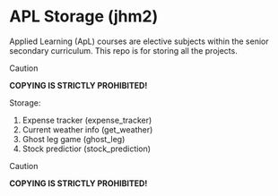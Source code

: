 # APL Storage (jhm2)
Applied Learning (ApL) courses are elective subjects within the senior secondary curriculum. This repo is for storing all the projects.

> [!CAUTION]
> **COPYING IS STRICTLY PROHIBITED!**

Storage:
1. Expense tracker (expense_tracker)
2. Current weather info (get_weather)
3. Ghost leg game (ghost_leg)
4. Stock predictior (stock_prediction)

> [!CAUTION]
> **COPYING IS STRICTLY PROHIBITED!**
